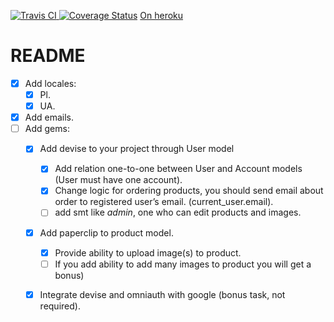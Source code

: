 [![Travis CI       ](https://travis-ci.org/nuncostans/rails_yevtushenko.svg)           ](https://travis-ci.org/nuncostans/rails_yevtushenko)
[![Coverage Status](https://coveralls.io/repos/github/nuncostans/rails_yevtushenko/badge.svg?branch=master)](https://coveralls.io/github/nuncostans/rails_yevtushenko?branch=master)
[On heroku](rails-yevtushenko.herokuapp.com)

# README

- [x] Add locales:
  - [x] Pl.
  - [x] UA.
- [x] Add emails.
- [ ] Add gems:
  - [x] Add devise to your project through User model
    - [x] Add relation one-to-one between User and Account models (User must have one account).
    - [x] Change logic for ordering products, you should send email about order to registered user’s email. (current_user.email).
    - [ ] add smt like *admin*, one who can edit products and images.
  - [x] Add paperclip to product model.
    - [x] Provide ability to upload image(s) to product.
    - [ ] If you add ability to add many images to product you will get a bonus) 
  - [x] Integrate devise and omniauth with google (bonus task, not required).

